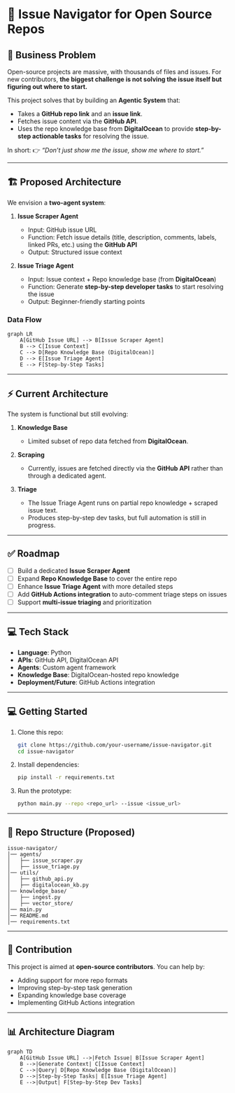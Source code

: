# 🚀 Issue Navigator for Open Source Repos

## 📌 Business Problem

Open-source projects are massive, with thousands of files and issues.
For new contributors, **the biggest challenge is not solving the issue itself but figuring out where to start.**

This project solves that by building an **Agentic System** that:

* Takes a **GitHub repo link** and an **issue link**.
* Fetches issue content via the **GitHub API**.
* Uses the repo knowledge base from **DigitalOcean** to provide **step-by-step actionable tasks** for resolving the issue.

In short:
👉 *“Don’t just show me the issue, show me where to start.”*

---

## 🏗️ Proposed Architecture

We envision a **two-agent system**:

1. **Issue Scraper Agent**

   * Input: GitHub issue URL
   * Function: Fetch issue details (title, description, comments, labels, linked PRs, etc.) using the **GitHub API**
   * Output: Structured issue context

2. **Issue Triage Agent**

   * Input: Issue context + Repo knowledge base (from **DigitalOcean**)
   * Function: Generate **step-by-step developer tasks** to start resolving the issue
   * Output: Beginner-friendly starting points

### Data Flow

```mermaid
graph LR
    A[GitHub Issue URL] --> B[Issue Scraper Agent]
    B --> C[Issue Context]
    C --> D[Repo Knowledge Base (DigitalOcean)]
    D --> E[Issue Triage Agent]
    E --> F[Step-by-Step Tasks]
```

---

## ⚡ Current Architecture

The system is functional but still evolving:

1. **Knowledge Base**

   * Limited subset of repo data fetched from **DigitalOcean**.

2. **Scraping**

   * Currently, issues are fetched directly via the **GitHub API** rather than through a dedicated agent.

3. **Triage**

   * The Issue Triage Agent runs on partial repo knowledge + scraped issue text.
   * Produces step-by-step dev tasks, but full automation is still in progress.

---

## ✅ Roadmap

* [ ] Build a dedicated **Issue Scraper Agent**
* [ ] Expand **Repo Knowledge Base** to cover the entire repo
* [ ] Enhance **Issue Triage Agent** with more detailed steps
* [ ] Add **GitHub Actions integration** to auto-comment triage steps on issues
* [ ] Support **multi-issue triaging** and prioritization

---

## 💻 Tech Stack

* **Language**: Python
* **APIs**: GitHub API, DigitalOcean API
* **Agents**: Custom agent framework
* **Knowledge Base**: DigitalOcean-hosted repo knowledge
* **Deployment/Future**: GitHub Actions integration

---

## 💻 Getting Started

1. Clone this repo:

   ```bash
   git clone https://github.com/your-username/issue-navigator.git
   cd issue-navigator
   ```

2. Install dependencies:

   ```bash
   pip install -r requirements.txt
   ```

3. Run the prototype:

   ```bash
   python main.py --repo <repo_url> --issue <issue_url>
   ```

---

## 📂 Repo Structure (Proposed)

```
issue-navigator/
│── agents/
│   ├── issue_scraper.py
│   ├── issue_triage.py
│── utils/
│   ├── github_api.py
│   ├── digitalocean_kb.py
│── knowledge_base/
│   ├── ingest.py
│   ├── vector_store/
│── main.py
│── README.md
│── requirements.txt
```

---

## 🙋 Contribution

This project is aimed at **open-source contributors**. You can help by:

* Adding support for more repo formats
* Improving step-by-step task generation
* Expanding knowledge base coverage
* Implementing GitHub Actions integration

---

## 📊 Architecture Diagram

```mermaid
graph TD
    A[GitHub Issue URL] -->|Fetch Issue| B[Issue Scraper Agent]
    B -->|Generate Context| C[Issue Context]
    C -->|Query| D[Repo Knowledge Base (DigitalOcean)]
    D -->|Step-by-Step Tasks| E[Issue Triage Agent]
    E -->|Output| F[Step-by-Step Dev Tasks]
```

